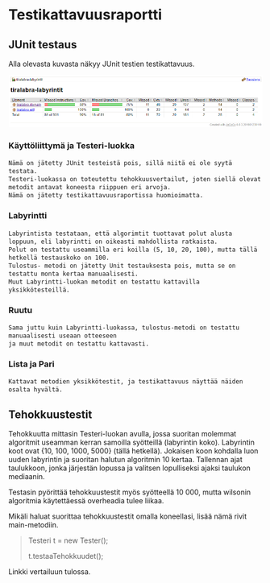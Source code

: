 # Testikattavuusraportti
## JUnit testaus
Alla olevasta kuvasta näkyy JUnit testien testikattavuus.

![Testikattavuus](./Pictures/testikattavuus2.png)

### Käyttöliittymä ja Testeri-luokka
    Nämä on jätetty JUnit testeistä pois, sillä niitä ei ole syytä testata. 
    Testeri-luokassa on toteutettu tehokkuusvertailut, joten siellä olevat metodit antavat koneesta riippuen eri arvoja.
    Nämä on jätetty testikattavuusraportissa huomioimatta.
    
### Labyrintti
    Labyrintista testataan, että algorimtit tuottavat polut alusta loppuun, eli labyrintti on oikeasti mahdollista ratkaista.
    Polut on testattu useammilla eri koilla (5, 10, 20, 100), mutta tällä hetkellä testauskoko on 100.
    Tulostus- metodi on jätetty Unit testauksesta pois, mutta se on testattu monta kertaa manuaalisesti.
    Muut Labyrintti-luokan metodit on testattu kattavilla yksikkötesteillä.
    
### Ruutu
    Sama juttu kuin Labyrintti-luokassa, tulostus-metodi on testattu manuaalisesti useaan otteeseen 
    ja muut metodit on testattu kattavasti.
    
### Lista ja Pari
    Kattavat metodien yksikkötestit, ja testikattavuus näyttää näiden osalta hyvältä.
    
## Tehokkuustestit

Tehokkuutta mittasin Testeri-luokan avulla, jossa suoritan molemmat algoritmit useamman kerran samoilla syötteillä (labyrintin koko).
Labyrintin koot ovat {10, 100, 1000, 5000} (tällä hetkellä). Jokaisen koon kohdalla luon uuden labyrintin ja suoritan halutun algoritmin 10 kertaa.
Tallennan ajat taulukkoon, jonka järjestän lopussa ja valitsen lopulliseksi ajaksi taulukon mediaanin. 

Testasin pyörittää tehokkuustestit myös syötteellä 10 000, mutta wilsonin algoritmia käytettäessä overheadia tulee liikaa.

Mikäli haluat suorittaa tehokkuustestit omalla koneellasi, lisää nämä rivit main-metodiin.
>Testeri t = new Tester();
>
>t.testaaTehokkuudet();

Linkki vertailuun tulossa.

